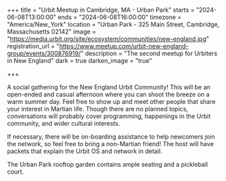 +++ title = "Urbit Meetup in Cambridge, MA - Urban Park" starts = "2024-06-08T13:00:00" ends = "2024-06-08T16:00:00" timezone = "America/New_York" location = "Urban Park - 325 Main Street, Cambridge, Massachusetts 02142" image = "https://media.urbit.org/site/ecosystem/communities/new-england.jpg" registration_url = "https://www.meetup.com/urbit-new-england-group/events/300876919/" description = "The second meetup for Urbiters in New England" dark = true darken_image = "true"

+++

A social gathering for the New England Urbit Community! This will be an open-ended and casual afternoon where you can shoot the breeze on a warm summer day. Feel free to show up and meet other people that share your interest in Martian life. Though there are no planned topics, conversations will probably cover programming, happenings in the Urbit community, and wider cultural interests. 

If necessary, there will be on-boarding assistance to help newcomers join the network, so feel free to bring a non-Martian friend! The host will have packets that explain the Urbit OS and network in detail.

The Urban Park rooftop garden contains ample seating and a pickleball court.

